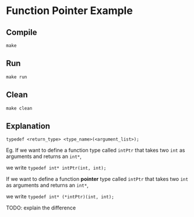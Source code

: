 # Function Pointer Example

## Compile

```
make
```

## Run

```
make run
```

## Clean

```
make clean
```

## Explanation

`typedef <return_type> <type_name>(<argument_list>);`

Eg. If we want to define a function type called `intPtr` that takes two `int` as arguments and returns an `int*`,

we write `typedef int* intPtr(int, int);`

If we want to define a function **pointer** type called `intPtr` that takes two `int` as arguments and returns an `int*`,

we write `typedef int* (*intPtr)(int, int);`

TODO: explain the difference
